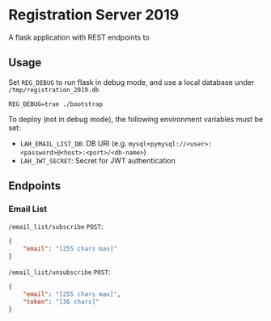 # Registration Server 2019

A flask application with REST endpoints to

## Usage

Set `REG_DEBUG` to run flask in debug mode, and use a local database under `/tmp/registration_2019.db`

```shell
REG_DEBUG=true ./bootstrap
```

To deploy (not in debug mode), the following environment variables must be set:
- `LAH_EMAIL_LIST_DB`: DB URI (e.g. `mysql+pymysql://<user>:<password>@<host>:<port>/<db-name>`)
- `LAH_JWT_SECRET`: Secret for JWT authentication

## Endpoints

### Email List

`/email_list/subscribe` `POST`:

```json
{
    "email": "[255 chars max]"
}
```

`/email_list/unsubscribe` `POST`:

```json
{
    "email": "[255 chars max]",
    "token": "[36 chars]"
}
```
